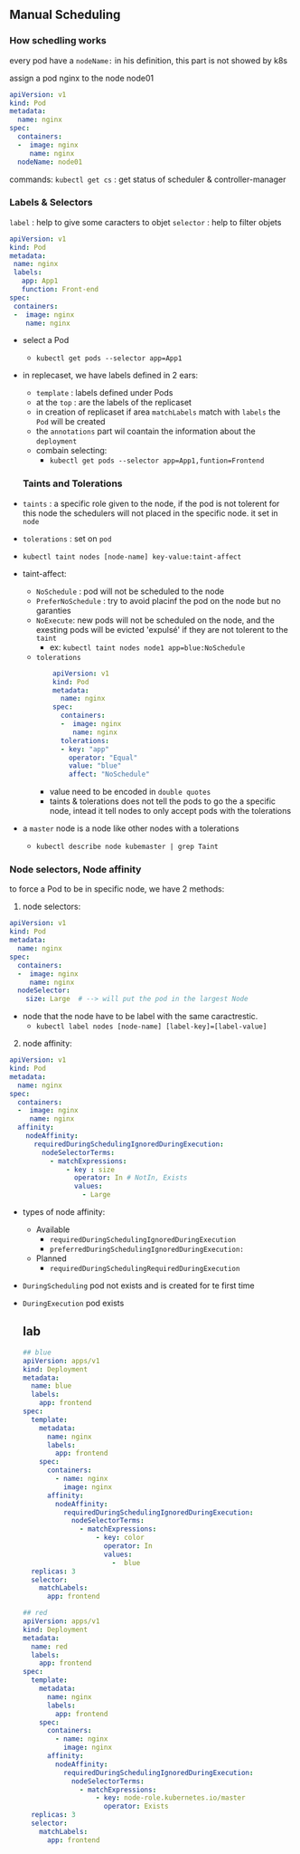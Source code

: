 ## Manual Scheduling
### How schedling works
every pod have a ```nodeName:``` in his definition, this part is not showed by k8s

assign a pod nginx to the node node01
```yaml
apiVersion: v1
kind: Pod
metadata:
  name: nginx
spec:
  containers:
  -  image: nginx
     name: nginx
  nodeName: node01
```

commands:
 ```kubectl get cs``` : get status of scheduler & controller-manager
 
 ### Labels & Selectors
 `label` : help to give some caracters to objet
 `selector` : help to filter objets
 
 ```yaml
apiVersion: v1
kind: Pod
metadata:
  name: nginx
  labels:
    app: App1
    function: Front-end
spec:
  containers:
  -  image: nginx
     name: nginx
```

- select a Pod 
	- `kubectl get pods --selector app=App1`
- in replecaset, we have labels defined in 2 ears:
	- `template` : labels defined under Pods
	- at the `top` : are the labels of the replicaset
	- in creation of replicaset if area `matchLabels` match with `labels` the `Pod` will be created
	- the `annotations` part wil coantain the information about the `deployment`
	- combain selecting:
		- `kubectl get pods --selector app=App1,funtion=Frontend`
	
	### Taints and Tolerations
- `taints` : a specific role given to the node, if the pod is not tolerent for this node the schedulers will not placed in the specific node. it set in `node`
-  `tolerations` : set on `pod`
-  `kubectl taint nodes [node-name] key-value:taint-affect`
-  taint-affect:
	-  `NoSchedule` : pod will not be scheduled to the node
	- `PreferNoSchedule` : try to avoid placinf the pod on the node but no garanties
	-  `NoExecute`: new pods will not be scheduled on the node, and the exesting pods will be evicted 'expulsé' if they are not tolerent to the `taint`
		-  ex:  `kubectl taint nodes node1 app=blue:NoSchedule`
	- `tolerations`
		```yaml
			apiVersion: v1
			kind: Pod
			metadata:
			  name: nginx
			spec:
			  containers:
			  -  image: nginx
				 name: nginx
			  tolerations:
			  - key: "app"
			    operator: "Equal"
				value: "blue"
				affect: "NoSchedule"
		```
		- value need to be encoded in  `double quotes`
		- taints & tolerations does not tell the pods to go the a specific node, intead it tell nodes to only accept pods with the tolerations
- a `master` node is a node like other nodes with a tolerations 
	- `kubectl describe node kubemaster | grep Taint`

### Node selectors, Node affinity
to force a Pod to be in specific node, we have 2 methods:
1.   node selectors:
```yaml
apiVersion: v1
kind: Pod
metadata:
  name: nginx
spec:
  containers:
  -  image: nginx
	 name: nginx
  nodeSelector:
	size: Large  # --> will put the pod in the largest Node
```
	
- node that the node have to be label with the same caractrestic.
	- `kubectl label nodes [node-name] [label-key]=[label-value]`
2. node affinity:
```yaml
apiVersion: v1
kind: Pod
metadata:
  name: nginx
spec:
  containers:
  -  image: nginx
	 name: nginx
  affinity:
    nodeAffinity:
      requiredDuringSchedulingIgnoredDuringExecution:
	    nodeSelectorTerms:
		  - matchExpressions:
		      - key : size
			    operator: In # NotIn, Exists
				values:
				  - Large
```
	
- types of node affinity:
	- Available
		- `requiredDuringSchedulingIgnoredDuringExecution`
		- `preferredDuringSchedulingIgnoredDuringExecution:`
	- Planned
		-  `requiredDuringSchedulingRequiredDuringExecution`
-  `DuringScheduling` pod not exists and is created for te first time
-  `DuringExecution`  pod exists

	## lab
	```yaml
	## blue
	apiVersion: apps/v1
	kind: Deployment
	metadata:
	  name: blue
	  labels:
		app: frontend
	spec:
	  template:
		metadata:
		  name: nginx
		  labels:
			app: frontend
		spec:
		  containers:
			- name: nginx
			  image: nginx
		  affinity:
			nodeAffinity:
			  requiredDuringSchedulingIgnoredDuringExecution:
				nodeSelectorTerms:
				  - matchExpressions:
					  - key: color
						operator: In
						values:
						  -  blue
	  replicas: 3
	  selector:
		matchLabels:
		  app: frontend
	```
	
	```yaml
	## red
	apiVersion: apps/v1
	kind: Deployment
	metadata:
	  name: red 
	  labels:
		app: frontend
	spec:
	  template:
		metadata:
		  name: nginx
		  labels:
			app: frontend
		spec:
		  containers:
			- name: nginx
			  image: nginx
		  affinity:
			nodeAffinity:
			  requiredDuringSchedulingIgnoredDuringExecution:
				nodeSelectorTerms:
				  - matchExpressions:
					  - key: node-role.kubernetes.io/master
						operator: Exists
	  replicas: 3
	  selector:
		matchLabels:
		  app: frontend
	```